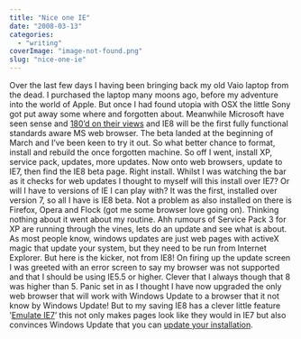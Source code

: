 ```yaml
---
title: "Nice one IE"
date: "2008-03-13"
categories: 
  - "writing"
coverImage: "image-not-found.png"
slug: "nice-one-ie"
---
```


Over the last few days I having been bringing back my old Vaio laptop from the dead. I purchased the laptop many moons ago, before my adventure into the world of Apple. But once I had found utopia with OSX the little Sony got put away some where and forgotten about. Meanwhile Microsoft have seen sense and [180’d on their views](http://www.theregister.co.uk/2008/03/04/ie8_web_standards/) and IE8 will be the first fully functional standards aware MS web browser. The beta landed at the beginning of March and I’ve been keen to try it out. So what better chance to format, install and rebuild the once forgotten machine. So off I went, install XP, service pack, updates, more updates. Now onto web browsers, update to IE7, then find the IE8 beta page. Right install. Whilst I was watching the bar as it checks for web updates I thought to myself will this install over IE7? Or will I have to versions of IE I can play with? It was the first, installed over version 7, so all I have is IE8 beta. Not a problem as also installed on there is Firefox, Opera and Flock (got me some browser love going on). Thinking nothing about it went about my routine. Ahh rumours of Service Pack 3 for XP are running through the vines, lets do an update and see what is about. As most people know, windows updates are just web pages with activeX magic that update your system, but they need to be run from Internet Explorer. But here is the kicker, not from IE8! On firing up the update screen I was greeted with an error screen to say my browser was not supported and that I should be using IE5.5 or higher. Clever that I always though that 8 was higher than 5. Panic set in as I thought I have now upgraded the only web browser that will work with Windows Update to a browser that it not know by Windows Update! But to my saving IE8 has a clever little feature ’[Emulate IE7](http://www.flickr.com/photos/markomihelcic/2313205260/)’ this not only makes pages look like they would in IE7 but also convinces Windows Update that you can [update your installation](http://blogs.msdn.com/ie/archive/2008/03/09/using-the-emulate-ie7-button.aspx).

